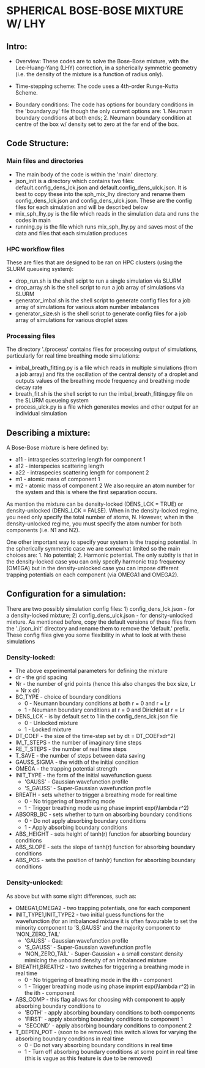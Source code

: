 # SPHERICAL BOSE-BOSE MIXTURE W/ LHY #

## Intro:
* Overview: These codes are to solve the Bose-Bose mixture, with the Lee-Huang-Yang (LHY) correction, in a spherically symmetric geometry (i.e. the density of the mixture is a function of radius only).

* Time-stepping scheme: The code uses a 4th-order Runge-Kutta Scheme.

* Boundary conditions: The code has options for boundary conditions in the 'boundary.py' file though the only current options are: 1. Neumann boundary conditions at both ends; 2. Neumann boundary condition at centre of the box w/ density set to zero at the far end of the box.

## Code Structure:
### Main files and directories
* The main body of the code is within the 'main' directory.
* json_init is a directory which contains two files: default.config_dens_lck.json and default.config_dens_ulck.json. It is best to copy these into the sph_mix_lhy directory and rename them config_dens_lck.json and config_dens_ulck.json. These are the config files for each simulation and will be described below
* mix_sph_lhy.py is the file which reads in the simulation data and runs the codes in main
* running.py is the file which runs mix_sph_lhy.py and saves most of the data and files that each simulation produces
### HPC workflow files
These are files that are designed to be ran on HPC clusters (using the SLURM queueing system):
* drop_run.sh is the shell scipt to run a single simulation via SLURM
* drop_array.sh is the shell script to run a job array of simulations via SLURM
* generator_imbal.sh is the shell script to generate config files for a job array of simulations for various atom number imbalances
* generator_size.sh is the shell script to generate config files for a job array of simulations for various droplet sizes
### Processing files
The directory './process' contains files for processing output of simulations, particularly for real time breathing mode simulations:
* imbal_breath_fitting.py is a file which reads in multiple simulations (from a job array) and fits the oscillation of the central density of a droplet and outputs values of the breathing mode frequency and breathing mode decay rate
* breath_fit.sh is the shell script to run the imbal_breath_fitting.py file on the SLURM queueing system
* process_ulck.py is a file which generates movies and other output for an individual simulation

## Describing a mixture:
A Bose-Bose mixture is here defined by:
* a11 - intraspecies scattering length for component 1
* a12 - interspecies scattering length
* a22 - intraspecies scattering length for component 2
* m1 - atomic mass of component 1
* m2 - atomic mass of component 2
We also require an atom number for the system and this is where the first separation occurs. 

As mention the mixture can be density-locked (DENS_LCK = TRUE) or density-unlocked (DENS_LCK = FALSE). When in the density-locked regime, you need only specify the total number of atoms, N. However, when in the density-unlocked regime, you must specify the atom number for both components (i.e. N1 and N2).

One other important way to specify your system is the trapping potential. In the spherically symmetric case we are somewhat limited so the main choices are: 1. No potential; 2. Harmonic potential. The only subtlty is that in the density-locked case you can only specify harmonic trap frequency (OMEGA) but in the density-unlocked case you can impose different trapping potentials on each component (via OMEGA1 and OMEGA2).

## Configuration for a simulation:
There are two possibly simulation config files: 1) config_dens_lck.json - for a density-locked mixture; 2) config_dens_ulck.json - for density-unlocked mixture. As mentioned before, copy the default versions of these files from the './json_init' directory and rename them to remove the 'default.' prefix. These config files give you some flexibility in what to look at with these simulations
### Density-locked:
* The above experimental parameters for defining the mixture
* dr - the grid spacing
* Nr - the number of grid points (hence this also changes the box size, Lr = Nr x dr)
* BC_TYPE - choice of boundary conditions
    * 0 - Neumann boundary conditions at both r = 0 and r = Lr
    * 1 - Neumann boundary conditions at r = 0 and Dirichlet at r = Lr
* DENS_LCK - is by default set to 1 in the config_dens_lck.json file
    * 0 - Unlocked mixture
    * 1 - Locked mixture
* DT_COEF - the size of the time-step set by dt = DT_COEFxdr^2)
* IM_T_STEPS - the number of imaginary time steps
* RE_T_STEPS - the number of real time steps
* T_SAVE - the number of steps between data saving
* GAUSS_SIGMA - the width of the initial condition
* OMEGA - the trapping potential strength
* INIT_TYPE - the form of the initial wavefunction guess
    * 'GAUSS' - Gaussian wavefunction profile
    * 'S_GAUSS' - Super-Gaussian wavefunction profile
* BREATH - sets whether to trigger a breathing mode for real time
    * 0 - No triggering of breathing mode
    * 1 - Trigger breathing mode using phase imprint exp(i\lambda r^2)
* ABSORB_BC - sets whether to turn on absorbing boundary conditions
    * 0 - Do not apply absorbing boundary conditions
    * 1 - Apply absorbing boundary conditions
* ABS_HEIGHT - sets height of tanh(r) function for absorbing boundary conditions
* ABS_SLOPE - sets the slope of tanh(r) function for absorbing boundary conditions
* ABS_POS - sets the position of tanh(r) function for absorbing boundary conditions
### Density-unlocked:
As above but with some slight differences, such as:
* OMEGA1,OMEGA2 - two trapping potentials, one for each component 
* INIT_TYPE1,INIT_TYPE2 - two initial guess functions for the wavefunction (for an imbalanced mixture it is often favourable to set the minority component to 'S_GAUSS' and the majority component to 'NON_ZERO_TAIL'
    * 'GAUSS' - Gaussian wavefunction profile
    * 'S_GAUSS' - Super-Gaussian wavefunction profile
    * 'NON_ZERO_TAIL' - Super-Gaussian + a small constant density mimicing the unbound density of an imbalanced mixture
* BREATH1,BREATH2 - two switches for triggering a breathing mode in real time
    * 0 - No triggering of breathing mode in the ith - component
    * 1 - Trigger breathing mode using phase imprint exp(i\lambda r^2) in the ith - component
* ABS_COMP - this flag allows for choosing with component to apply absorbing boundary conditions to
    * 'BOTH' - apply absorbing boundary conditions to both components
    * 'FIRST' - apply absorbing boundary conditions to component 1
    * 'SECOND' - apply absorbing boundary conditions to component 2
* T_DEPEN_POT - (soon to be removed) this switch allows for varying the absorbing boundary conditions in real time
    * 0 - Do not vary absorbing boundary conditions in real time
    * 1 - Turn off absorbing boundary conditions at some point in real time (this is vague as this feature is due to be removed)

##
